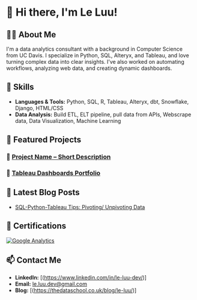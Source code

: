# 👋 Hi there, I'm Le Luu!

## 👨‍💻 About Me
I'm a data analytics consultant with a background in Computer Science from UC Davis. I specialize in Python, SQL, Alteryx, and Tableau, and love turning complex data into clear insights. 
I’ve also worked on automating workflows, analyzing web data, and creating dynamic dashboards.

## 🚀 Skills
- **Languages & Tools:** Python, SQL, R, Tableau, Alteryx, dbt, Snowflake, Django, HTML/CSS
- **Data Analysis:** Build ETL, ELT pipeline, pull data from APIs, Webscrape data, Data Visualization, Machine Learning

## 📂 Featured Projects
### 🔹 [Project Name – Short Description](GitHubRepoLink)


### 🔹 [Tableau Dashboards Portfolio](https://public.tableau.com/app/profile/le.luu/vizzes)


## 📝 Latest Blog Posts
- [SQL-Python-Tableau Tips: Pivoting/ Unpivoting Data](https://thedataschool.co.uk/le-luu/sql-python-tableau-tips-pivoting-unpivoting-data/)

## 📜 Certifications
[![Google Analytics](https://images.credly.com/size/680x680/images/d41de2b7-cbc2-47ec-bcf1-ebecbe83872f/GCC_badge_DA_500x500.png)](https://www.credly.com/badges/fa0a080e-d8aa-45fe-b18c-10f58782968f)


## 📫 Contact Me
- **LinkedIn:** [(https://www.linkedin.com/in/le-luu-dev/)]
- **Email:** le.luu.dev@gmail.com
- **Blog:** [(https://thedataschool.co.uk/blog/le-luu/)]
